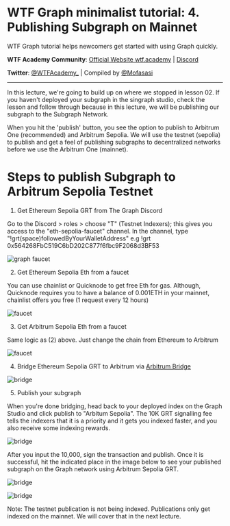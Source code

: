 # WTF Graph minimalist tutorial: 4. Publishing Subgraph on Mainnet

WTF Graph tutorial helps newcomers get started with using Graph quickly.

**WTF Academy Community**: [Official Website wtf.academy](https://wtf.academy) | [Discord](https://discord.gg/5akcruXrsk)

**Twitter**: [@WTFAcademy_](https://twitter.com/WTFAcademy_) | Compiled by [@Mofasasi](https://twitter.com/mofasasi)

---

In this lecture, we're going to build up on where we stopped in lesson 02. If you haven't deployed your subgraph in the singraph studio, check the lesson and follow through because in this lecture, we will be publishing our subgraph to the Subgraph Network. 

When you hit the 'publish' button, you see the option to publish to Arbitrum One (recommended) and Arbitrum Sepolia. We will use the testnet (sepolia) to publish and get a feel of publishing subgraphs to decentralized networks before we use the Arbitrum One (mainnet).

# Steps to publish Subgraph to Arbitrum Sepolia Testnet

1. Get Ethereum Sepolia GRT from The Graph Discord

Go to the Discord > roles > choose "T" (Testnet Indexers); this gives you access to the "eth-sepolia-faucet" channel.
In the channel, type "!grt(space)followedByYourWalletAddress" e.g !grt 0x564268FbC519C6bD202C877f6fbc9F2068d3BF53

![graph faucet](./img/3-1.png)

2. Get Ethereum Sepolia Eth from a faucet

You can use chainlist or Quicknode to get free Eth for gas. Although, Quicknode requires you to have a balance of 0.001ETH in your mainnet, chainlist offers you free (1 request every 12 hours)

![faucet](./img/3-2.png)

3. Get Arbitrum Sepolia Eth from a faucet

Same logic as (2) above. Just change the chain from Ethereum to Arbitrum

![faucet](./img/3-3.png)

4. Bridge Ethereum Sepolia GRT to Arbitrum via [Arbitrum Bridge](https://bridge.arbitrum.io/?destinationChain=arbitrum-sepolia&sourceChain=sepolia)

![bridge](./img/3-4.png)

5. Publish your subgraph

When you're done bridging, head back to your deployed index on the Graph Studio and click publish to "Arbitum Sepolia". The 10K GRT signalling fee tells the indexers that it is a priority and it gets you indexed faster, and you also receive some indexing rewards. 

![bridge](./img/3-5.png)

After you input the 10,000, sign the transaction and publish. Once it is successful, hit the indicated place in the image below to see your published subgraph on the Graph network using Arbitrum Sepolia GRT. 

![bridge](./img/3-7.png)

![bridge](./img/3-6.png)

Note: The testnet publication is not being indexed. Publications only get indexed on the mainnet. We will cover that in the next lecture.


